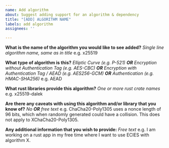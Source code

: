 ```yaml
---
name: Add algorithm
about: Suggest adding support for an algorithm & dependency
title: "[ADD] ALGORITHM NAME"
labels: add algorithm
assignees: ''

---
```


**What is the name of the algorithm you would like to see added?**
_Single line algorithm name, same as in title_
e.g. x25519

**What type of algorithm is this?**
_Elliptic Curve (e.g. P-521) **OR** Encryption without Authentication Tag (e.g. AES-CBC) **OR** Encryption with Authentication Tag / AEAD (e.g. AES256-GCM) **OR** Authentication (e.g. HMAC-SHA256)_
e.g. AEAD

**What rust libraries provide this algorithm?**
_One or more rust crate names_
e.g. x25519-dalek

**Are there any caveats with using this algorithm and/or library that you know of?**
_No **OR** free text_
e.g. ChaCha20-Poly1305 uses a nonce length of 96 bits, which when randomly generated could have a collision. This does not apply to XChaCha20-Poly1305.

**Any additional information that you wish to provide:**
_Free text_
e.g. I am working on a rust app in my free time where I want to use ECIES with algorithm X.
